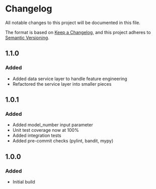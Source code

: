 # Changelog

All notable changes to this project will be documented in this file.

The format is based on [Keep a Changelog](https://keepachangelog.com/en/1.0.0/),
and this project adheres to [Semantic Versioning](https://semver.org/).

## 1.1.0

### Added

- Added data service layer to handle feature engineering
- Refactored the service layer into smaller pieces

## 1.0.1

### Added

- Added model_number input parameter
- Unit test coverage now at 100%
- Added integration tests
- Added pre-commit checks (pylint, bandit, mypy)

## 1.0.0

### Added

- Initial build
